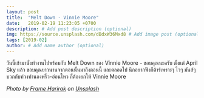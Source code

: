 ```yaml
---
layout: post
title:  "Melt Down - Vinnie Moore"
date:   2019-02-19 11:23:05 +0700
description: # Add post description (optional)
img: https://source.unsplash.com/dBdxW36Mxd8 # Add image post (optional)
tags: [2019-02]
author: # Add name author (optional)
---
```

วันนี้เข้ามานั่งทำงานไปพร้อมกับ Melt Down ของ Vinnie Moore - ขอบคุณนะครับ ตั้งแต่ April Sky แล้ว ขอบคุณยาวนานจากตอนนั้นมาถึงตอนนี้ และตลอดไป นึกอยากฟังกีต้าร์เพราะๆ ไวๆ มันส์ๆ บวกกับท่วงทำนองพริ้ว-อ่อนไหว ก็ต้องยกให้ Vinnie Moore

*Photo by [Frame Harirak](https://unsplash.com/@framemily) on [Unsplash](https://unsplash.com/)*
